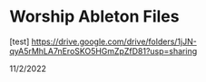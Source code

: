 # Worship Ableton Files

[test] https://drive.google.com/drive/folders/1jJN-qyA5rMhLA7nEroSKO5HGmZpZfD81?usp=sharing

11/2/2022
